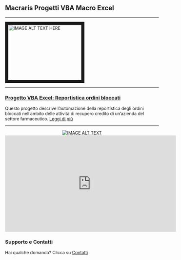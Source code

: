 ## Macraris Progetti VBA Macro Excel
****

<a href="http://www.youtube.com/watch?feature=player_embedded&v=GsoZaRI1gBI
" target="_blank"><img src="http://img.youtube.com/vi/GsoZaRI1gBI/0.jpg" 
alt="IMAGE ALT TEXT HERE" width="240" height="180" border="10" /></a>

*****

### [Progetto VBA Excel: Reportistica ordini bloccati](https://macraris-consulenza.github.io/ordini-bloccati-excel-vba/)
Questo progetto descrive l’automazione della reportistica degli ordini bloccati nell’ambito delle attività di recupero credito di un’azienda del settore farmaceutico. [Leggi di più](https://macraris-consulenza.github.io/ordini-bloccati-excel-vba/)

****
<div align="center">
  <a href="https://www.youtube.com/watch?v=GsoZaRI1gBI"><img src="https://img.youtube.com/vi/GsoZaRI1gBI/0.jpg" alt="IMAGE ALT TEXT"></a>
</div>

<iframe width="560" height="315" src="https://www.youtube.com/embed/GsoZaRI1gBI?rel=0" frameborder="0" allow="autoplay; encrypted-media" allowfullscreen></iframe>

### Supporto e Contatti

Hai qualche domanda? Clicca su [Contatti](http://www.macraris.com/contatti)
